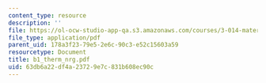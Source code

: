 ```yaml
---
content_type: resource
description: ''
file: https://ol-ocw-studio-app-qa.s3.amazonaws.com/courses/3-014-materials-laboratory-fall-2006/63db6a22df4a23729e7c831b608ec90c_b1_therm_nrg.pdf
file_type: application/pdf
parent_uid: 178a3f23-79e5-2e6c-90c3-e52c15603a59
resourcetype: Document
title: b1_therm_nrg.pdf
uid: 63db6a22-df4a-2372-9e7c-831b608ec90c
---
```

